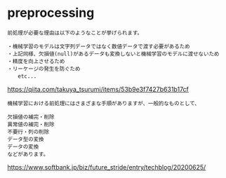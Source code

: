 # preprocessing
```
前処理が必要な理由は以下のようなことが挙げられます。

・機械学習のモデルは文字列データではなく数値データで渡す必要があるため
・上記同様、欠損値(null)があるデータも変換しないと機械学習のモデルに渡せないため
・精度を向上させるため
・リーケージの発生を防ぐため
　　etc...
```
https://qiita.com/takuya_tsurumi/items/53b9e3f7427b631b17cf

```
機械学習における前処理にはさまざまな手順がありますが、一般的なものとして、

欠損値の補完・削除
異常値の補完・削除
不要行・列の削除
データ型の変換
データの変換
などがあります。
```
https://www.softbank.jp/biz/future_stride/entry/techblog/20200625/